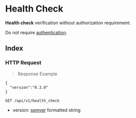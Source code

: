 # Health Check

**Health check** verification without authorization requirement.

<aside class="warn">
Do not require <a href="#basic-authentication">authentication</a>.
</aside>

## Index

### HTTP Request

> Response Example 

````
{
  "version":"0.3.0"
}
````

`GET /api/v1/health_check`

* version: [semver](http://semver.org) formatted string
